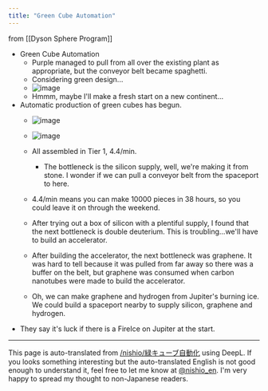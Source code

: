 ```yaml
---
title: "Green Cube Automation"
---
```


from [[Dyson Sphere Program]]
- Green Cube Automation
    - Purple managed to pull from all over the existing plant as appropriate, but the conveyor belt became spaghetti.
    - Considering green design...
    - ![image](https://gyazo.com/b55c5d3759b9a01e749bb0435848af83/thumb/1000)
    - Hmmm, maybe I'll make a fresh start on a new continent...
- Automatic production of green cubes has begun.
    - ![image](https://gyazo.com/c69ed9358ced9292e865ed91e03fc600/thumb/1000)

    - ![image](https://gyazo.com/d7bbad18192a3c5ae1f65d26a17a87f6/thumb/1000)

    - All assembled in Tier 1, 4.4/min.
        - The bottleneck is the silicon supply, well, we're making it from stone. I wonder if we can pull a conveyor belt from the spaceport to here.
    - 4.4/min means you can make 10000 pieces in 38 hours, so you could leave it on through the weekend.
    - After trying out a box of silicon with a plentiful supply, I found that the next bottleneck is double deuterium. This is troubling...we'll have to build an accelerator.
    - After building the accelerator, the next bottleneck was graphene. It was hard to tell because it was pulled from far away so there was a buffer on the belt, but graphene was consumed when carbon nanotubes were made to build the accelerator.
    - Oh, we can make graphene and hydrogen from Jupiter's burning ice. We could build a spaceport nearby to supply silicon, graphene and hydrogen.
- They say it's luck if there is a FireIce on Jupiter at the start.
---
This page is auto-translated from [/nishio/緑キューブ自動化](https://scrapbox.io/nishio/緑キューブ自動化) using DeepL. If you looks something interesting but the auto-translated English is not good enough to understand it, feel free to let me know at [@nishio_en](https://twitter.com/nishio_en). I'm very happy to spread my thought to non-Japanese readers.